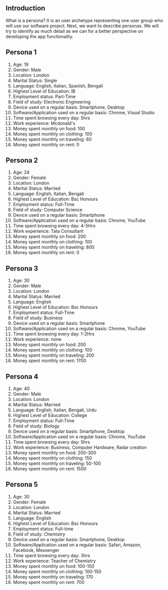 ## Introduction ##
What is a persona? It is an user archetype representing one user group who will use our software project.
Next, we want to describe personas. We will try to identify as much detail as we can for a better perspective on developing the app functionality.   

## Persona 1 ## 
1. Age:  19
2. Gender: Male
3. Location: London
4. Marital Status: Single
5. Language: English, Italian, Spanish, Bengali
6. Highest Level of Education: IB
7. Employment status: Part-Time
8. Field of study: Electronic Engineering 
9. Device used on a regular basis: Smartphone, Desktop
10. Software/Application used on a regular basis: Chrome, Visual Studio
11. Time spent browsing every day: 5hrs
12. Work experience: Mcdonald's 
13. Money spent monthly on food: 100
14. Money spent monthly on clothing: 100
15. Money spent monthly on traveling: 60 
16. Money spent monthly on rent: 0


## Persona 2 ## 
1. Age:  24
2. Gender: Female
3. Location: London
4. Marital Status: Married
5. Language: English, Italian, Bengali
6. Highest Level of Education: Bsc Honours
7. Employment status: Full-Time
8. Field of study: Computer Science 
9. Device used on a regular basis: Smartphone
10. Software/Application used on a regular basis: Chrome, YouTube
11. Time spent browsing every day: 4-5Hrs
12. Work experience: Tata Consultant
13. Money spent monthly on food: 200
14. Money spent monthly on clothing: 100
15. Money spent monthly on traveling: 800 
16. Money spent monthly on rent: 0


## Persona 3 ## 
1. Age:  30
2. Gender: Male
3. Location: London
4. Marital Status: Married
5. Language: English
6. Highest Level of Education: Bsc Honours
7. Employment status: Full-Time
8. Field of study: Business 
9. Device used on a regular basis: Smartphone
10. Software/Application used on a regular basis: Chrome, YouTube
11. Time spent browsing every day: 1-2Hrs
12. Work experience: none
13. Money spent monthly on food: 200
14. Money spent monthly on clothing: 100
15. Money spent monthly on traveling: 200 
16. Money spent monthly on rent: 1700


## Persona 4 ## 
1. Age:  40
2. Gender: Male
3. Location: London
4. Marital Status: Married
5. Language: English, Italian, Bengali, Urdu
6. Highest Level of Education: College
7. Employment status: Full-Time
8. Field of study: Biology
9. Device used on a regular basis: Smartphone, Desktop
10. Software/Application used on a regular basis: Chrome, YouTube
11. Time spent browsing every day: 5hrs
12. Work experience: Business, Computer Hardware, Radar creation 
13. Money spent monthly on food: 200-300
14. Money spent monthly on clothing: 150
15. Money spent monthly on traveling: 50-100
16. Money spent monthly on rent: 1500

## Persona 5 ## 
1. Age:  30
2. Gender: Female
3. Location: London
4. Marital Status: Married
5. Language: English
6. Highest Level of Education: Bsc Honours
7. Employment status: Full-time
8. Field of study: Chemistry 
9. Device used on a regular basis: Smartphone, Desktop
10. Software/Application used on a regular basis: Safari, Amazon, Facebook, Messenger
11. Time spent browsing every day: 3hrs
12. Work experience: Teacher of Chemistry 
13. Money spent monthly on food: 100-150
14. Money spent monthly on clothing: 100-150
15. Money spent monthly on traveling: 170 
16. Money spent monthly on rent: 700
